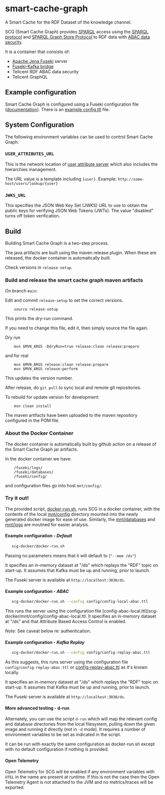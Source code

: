 # smart-cache-graph

A Smart Cache for the RDF Dataset of the knowledge channel.

SCG (Smart Cache Graph) provides
[SPARQL](https://www.w3.org/TR/sparql-overview/) access using the
[SPARQL protocol](https://www.w3.org/TR/sparql-protocol/)
and [SPARQL Graph Store
Protocol](https://www.w3.org/TR/sparql-graph-store-protocol/)
to RDF data with [ABAC data security](https://github.com/Telicent-oss/rdf-abac/blob/main/docs/abac.md).

It is a container that consists of:

- [Apache Jena Fuseki](https://jena.apache.org/documentation/fuseki2/fuseki-main.html) server
- [Fuseki-Kafka bridge](https://github.com/telicent-oss/jena-fuseki-kafka)
- Telicent RDF ABAC data security
- Telicent GraphQL

## Example configuration

Smart Cache Graph is configured using a Fuseki configuration file
([documentation](docs/configuration-smart-cache-graph.md)). 
There is an [example config.ttl](docs/config.ttl) file.

## System Configuration

The following environment variables can be used to control Smart Cache Graph:

### `USER_ATTRIBUTES_URL`

This is the network location of
[user attribute server](https://github.com/telicent-oss/telicent-access)
which also includes the hierarchies management.

The URL value is a template including `{user}`. Example: `http://some-host/users/lookup/{user}`

### `JWKS_URL`

This specifies the JSON Web Key Set (JWKS) URL to use to obtain
the public keys for verifying JSON Web Tokens (JWTs). The value "disabled"
turns off token verification.

## Build

Building Smart Cache Graph is a two-step process.

The java artifacts are built using the maven release plugin. When these are
released, the docker container is automatically built.

Check versions in `release-setup`.

### Build and release the smart cache graph maven artifacts

On branch `main`:

Edit and commit `release-setup` to set the correct versions.

```
    source release-setup
```

This prints the dry-run command.

If you need to change this file, edit it, then simply source the file again.

Dry run

```
    mvn $MVN_ARGS -DdryRun=true release:clean release:prepare
```

and for real

```
    mvn $MVN_ARGS release:clean release:prepare
    mvn $MVN_ARGS release:perform
```

This updates the version number.

After release, do `git pull` to sync local and remote git repositories.

To rebuild for update version for development:

```
    mvn clean install
```

The maven artifacts have been uploaded to the maven repository
configured in the POM file.

### About the Docker Container

The docker container is automatically built by github action on a release of the
Smart Cache Graph jar artifacts.

In the docker container we have:

```
    /fuseki/logs/
    /fuseki/databases/
    /fuseki/config/
```

and configuration files go into host `mnt/config/`.

### Try it out! 
The provided script, [docker-run.sh](scg-docker/docker-run.sh), runs SCG in a docker container, with the contents of the local 
[mnt/config](scg-docker/mnt/config) directory mounted into the newly generated docker image for ease of use. 
Similarly, the [mnt/databases](scg-docker/mnt/databases) and [mnt/logs](scg-docker/mnt/logs) are moutned for easier analysis.

#### Example configuration - *Default*
```bash
   scg-docker/docker-run.sh
```
Passing no parameters means that it will default to (`"--mem /ds"`)

It specifies an in-memory dataset at "/ds" which replays the "RDF" topic on start-up.
It assumes that Kafka must be up and running, prior to launch.

The Fuseki server is available at `http://localhost:3030/ds`.

#### Example configuration - *ABAC*
```bash
   scg-docker/docker-run.sh --config config/config-local-abac.ttl
```
This runs the server using the configuration file [config-abac-local.ttl](scg-docker/mnt/config/config-abac-local.ttl.
It specifies an in-memory dataset at "/ds" and that Attribute Based Access Control is enabled.

*Note:* See caveat below re: authentication.


#### Example configuration - *Kafka Replay* 
```bash
   scg-docker/docker-run.sh --config config/config-replay-abac.ttl
```
As this suggests, this runs server using the configuration file `config/config-replay-abac.ttl` 
or [config-replay-abac.ttl](scg-docker/mnt/config/config-replay-abac.ttl) as it's known locally. 

It specifies an in-memory dataset at "/ds" which replays the "RDF" topic on start-up.
It assumes that Kafka must be up and running, prior to launch.

The Fuseki server is available at `http://localhost:3030/ds`.


#### More advanced testing - d-run
Alternately, you can use the script `d-run` which will map the relevant config 
and database directories from the local filesystem, pulling down the given image 
and running it directly (not in `-d` mode). It requires a number of environment 
variables to be set as indicated in the script.   

It can be run with exactly the same configuration as docker-run.sh except with 
no default configuration if nothing is provided.

#### Open Telemetry
Open Telemetry for SCG will be enabled if any environment variables with `OTEL` in the
name are present at runtime.  If this is not the case then the Open Telemetry Agent is
not attached to the JVM and no metrics/traces will be exported.
